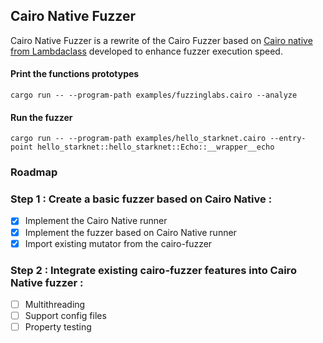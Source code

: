 ## Cairo Native Fuzzer

Cairo Native Fuzzer is a rewrite of the Cairo Fuzzer based on [Cairo native from Lambdaclass](https://github.com/lambdaclass/cairo_native) developed to enhance fuzzer execution speed.

#### Print the functions prototypes

```
cargo run -- --program-path examples/fuzzinglabs.cairo --analyze
```

#### Run the fuzzer

```
cargo run -- --program-path examples/hello_starknet.cairo --entry-point hello_starknet::hello_starknet::Echo::__wrapper__echo
```

### Roadmap 

### Step 1 : Create a basic fuzzer based on Cairo Native : 
- [x] Implement the Cairo Native runner
- [x] Implement the fuzzer based on Cairo Native runner
- [x] Import existing mutator from the cairo-fuzzer

### Step 2 : Integrate existing cairo-fuzzer features into Cairo Native fuzzer : 
- [ ] Multithreading
- [ ] Support config files
- [ ] Property testing
